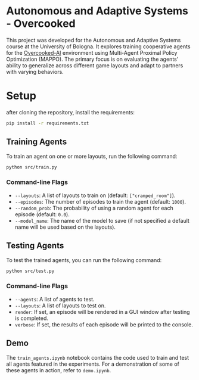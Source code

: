 # Autonomous and Adaptive Systems - Overcooked

This project was developed for the Autonomous and Adaptive Systems course at the University of Bologna. It explores training cooperative agents for the [Overcooked-AI](https://github.com/HumanCompatibleAI/overcooked_ai) environment using Multi-Agent Proximal Policy Optimization (MAPPO). The primary focus is on evaluating the agents' ability to generalize across different game layouts and adapt to partners with varying behaviors.


# Setup

after cloning the repository, install the requirements:

```bash
pip install -r requirements.txt
```

## Training Agents
To train an agent on one or more layouts, run the following command:

```bash
python src/train.py
``` 

### Command-line Flags
- `--layouts`: A list of layouts to train on (default: `["cramped_room"]`).
- `--episodes`: The number of episodes to train the agent (default: `1000`).
- `--random_prob`: The probability of using a random agent for each episode (default: `0.0`).
- `--model_name`: The name of the model to save (if not specified a default name will be used based on the layouts).

## Testing Agents
To test the trained agents, you can run the following command:

```bash
python src/test.py
```

### Command-line Flags
- `--agents`: A list of agents to test.
- `--layouts`: A list of layouts to test on.
- `render`: If set, an episode will be rendered in a GUI window after testing is completed.
- `verbose`: If set, the results of each episode will be printed to the console.

## Demo
The `train_agents.ipynb` notebook contains the code used to train and test all agents featured in the experiments. For a demonstration of some of these agents in action, refer to `demo.ipynb`.
